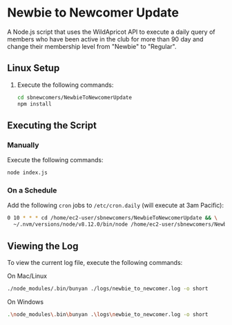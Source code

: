 # Newbie to Newcomer Update

A Node.js script that uses the WildApricot API to execute a daily query of members who have been active in the club for more than 90 day and change their membership level from "Newbie" to "Regular".

## Linux Setup

1. Execute the following commands:

   ```bash
   cd sbnewcomers/NewbieToNewcomerUpdate
   npm install
   ```

## Executing the Script

### Manually

Execute the following commands:

```bash
node index.js
```

### On a Schedule

Add the following `cron` jobs to `/etc/cron.daily` (will execute at 3am Pacific):

```bash
0 10 * * * cd /home/ec2-user/sbnewcomers/NewbieToNewcomerUpdate && \
  ~/.nvm/versions/node/v8.12.0/bin/node /home/ec2-user/sbnewcomers/NewbieToNewcomerUpdate/index.js
```

## Viewing the Log

To view the current log file, execute the following commands:

On Mac/Linux

```bash
./node_modules/.bin/bunyan ./logs/newbie_to_newcomer.log -o short
```

On Windows

```bash
.\node_modules\.bin\bunyan .\logs\newbie_to_newcomer.log -o short
```

